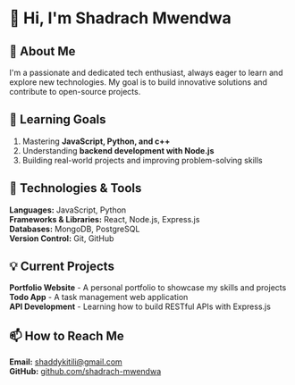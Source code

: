 # 👋 Hi, I'm Shadrach Mwendwa  

## 🚀 About Me  
I'm a passionate and dedicated tech enthusiast, always eager to learn and explore new technologies. My goal is to build innovative solutions and contribute to open-source projects.  

## 🎯 Learning Goals  
1. Mastering **JavaScript, Python, and c++**  
2. Understanding **backend development with Node.js**  
3. Building real-world projects and improving problem-solving skills  

## 🔧 Technologies & Tools  
 **Languages:** JavaScript, Python  
 **Frameworks & Libraries:** React, Node.js, Express.js  
 **Databases:** MongoDB, PostgreSQL  
 **Version Control:** Git, GitHub  

## 💡 Current Projects  
 **Portfolio Website** - A personal portfolio to showcase my skills and projects  
 **Todo App** - A task management web application  
 **API Development** - Learning how to build RESTful APIs with Express.js  

## 📫 How to Reach Me  
 **Email:** [shaddykitili@gmail.com](mailto:shaddykitili@gmail.com)  
 **GitHub:** [github.com/shadrach-mwendwa](https://github.com/shadrach-mwendwa)  

